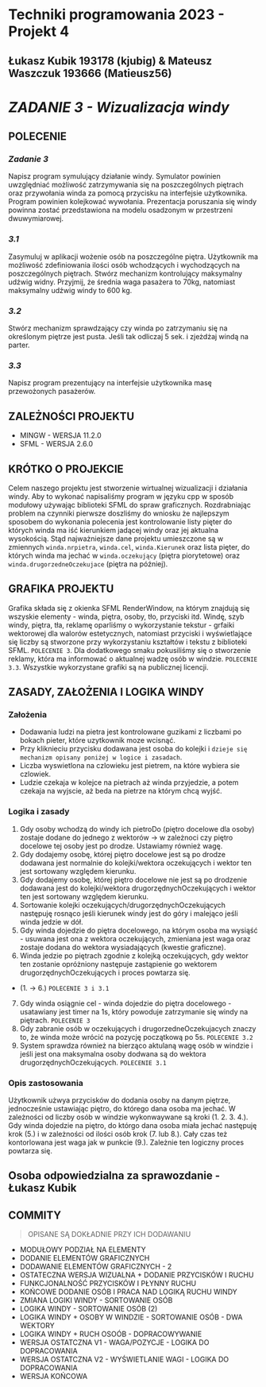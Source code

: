 # Techniki programowania 2023 - Projekt 4
## Łukasz Kubik 193178 (kjubig) & Mateusz Waszczuk 193666 (Matieusz56)

# _ZADANIE 3 - Wizualizacja windy_

## POLECENIE
### _Zadanie 3_
Napisz program symulujący działanie windy. Symulator powinien uwzględniać możliwość zatrzymywania się na poszczególnych piętrach oraz przywołania winda za pomocą przycisku na interfejsie użytkownika. Program powinien kolejkować wywołania. Prezentacja poruszania się windy powinna zostać przedstawiona na modelu osadzonym w przestrzeni dwuwymiarowej.
### _3.1_
Zasymuluj w aplikacji wożenie osób na poszczególne piętra. Użytkownik ma możliwość zdefiniowania ilości osób wchodzących i wychodzących na poszczególnych piętrach. Stwórz mechanizm kontrolujący maksymalny udźwig widny. Przyjmij, że średnia waga pasażera to 70kg, natomiast maksymalny udźwig windy to 600 kg.
### _3.2_
Stwórz mechanizm sprawdzający czy winda po zatrzymaniu się na określonym piętrze jest pusta. Jeśli tak odliczaj 5 sek. i zjeżdżaj windą na parter.
### _3.3_
Napisz program prezentujący na interfejsie użytkownika masę przewożonych pasażerów.

## ZALEŻNOŚCI PROJEKTU
- MINGW - WERSJA 11.2.0
- SFML - WERSJA 2.6.0
  
## KRÓTKO O PROJEKCIE
Celem naszego projektu jest stworzenie wirtualnej wizualizacji i działania windy. Aby to wykonać napisaliśmy program w języku cpp w sposób modułowy używając biblioteki SFML do spraw graficznych. Rozdrabniając problem na czynniki pierwsze doszliśmy do wniosku że najlepszym sposobem do wykonania polecenia jest kontrolowanie listy pięter do których winda ma iść kierunkiem jadącej windy oraz jej aktualna wysokością. Stąd najważniejsze dane projektu umieszczone są w zmiennych ```winda.nrpietra```, ```winda.cel```, ```winda.Kierunek``` oraz lista pięter, do których winda ma jechać w ```winda.oczekujący``` (piętra piorytetowe) oraz ```winda.drugorzedneOczekujace``` (piętra na później).

## GRAFIKA PROJEKTU
Grafika składa się z okienka SFML RenderWindow, na którym znajdują się wszyskie elementy - winda, piętra, osoby, tło, przyciski itd. 
Windę, szyb windy, piętra, tła, reklamę oparliśmy o wykorzystanie tekstur - grfaiki wektorowej dla walorów estetycznych, natomiast przyciski i wyświetlające się liczby są stworzone przy wykorzystaniu kształtów i tekstu z biblioteki SFML. ```POLECENIE 3```. Dla dodatkowego smaku pokusiliśmy się o stworzenie reklamy, która ma informować o aktualnej wadzę osób w windzie. ```POLECENIE 3.3```. Wszystkie wykorzystane grafiki są na publicznej licencji. 

## ZASADY, ZAŁOŻENIA I LOGIKA WINDY
 ### Założenia
- Dodawania ludzi na pietra jest kontrolowane guzikami z liczbami po bokach pieter, które uzytkownik moze wcisnąć.
- Przy kliknieciu przycisku dodawana jest osoba do kolejki i ```dzieje się mechanizm opisany poniżej w logice i zasadach```.
- Liczba wyswietlona na czlowieku jest pietrem, na które wybiera sie czlowiek.
- Ludzie czekaja w kolejce na pietrach aż winda przyjedzie, a potem czekaja na wyjscie, aż beda na pietrze na którym chcą wyjść.
  
### Logika i zasady
 1. Gdy osoby wchodzą do windy ich pietroDo (piętro docelowe dla osoby) zostaje dodane do jednego z wektorów -> w zależnoci czy piętro docelowe tej osoby jest po drodze. Ustawiamy również wagę. 
 2. Gdy dodajemy osobę, której piętro docelowe jest są po drodze dodawana jest normalnie do kolejki/wektora oczekujących i wektor ten jest sortowany względem kierunku.
 3. Gdy dodajemy osobę, której piętro docelowe nie jest są po drodzenie dodawana jest do kolejki/wektora drugorzędnychOczekujących i wektor ten jest sortowany względem kierunku.
 4. Sortowanie kolejki oczekujących/drugorzędnychOczekujących następuję rosnąco jeśli kierunek windy jest do góry i malejąco jeśli winda jedzie w dół.
 5. Gdy winda dojedzie do piętra docelowego, na którym osoba ma wysiąść - usuwana jest ona z wektora oczekujących, zmieniana jest waga oraz zostaje dodana do wektora wysiadających (kwestie graficzne).
 6. Winda jedzie po piętrach zgodnie z kolejką oczekujących, gdy wektor ten zostanie opróżniony następuje zastąpienie go wektorem drugorzędnychOczekujących i proces powtarza się.
- (1. -> 6.) ```POLECENIE 3 i 3.1```
7. Gdy winda osiągnie cel - winda dojedzie do piętra docelowego - usatawiany jest timer na 1s, który powoduje zatrzymanie się windy na piętrach. ```POLECENIE 3```
8. Gdy zabranie osób w oczekujących i drugorzedneOczekujacych znaczy to, że winda może wrócić na pozycję początkową po 5s. ```POLECENIE 3.2```
9. System sprawdza również na bierząco aktulaną wagę osób w windzie i jeśli jest ona maksymalna osoby dodwana są do wektora drugorzędnychOczekujących. ```POLECENIE 3.1```

### Opis zastosowania 
Użytkownik użwya przycisków do dodania osoby na danym piętrze, jednocześnie ustawiając piętro, do którego dana osoba ma jechać. W zależności od liczby osób w windzie wykonwaywane są kroki (1. 2. 3. 4.). Gdy winda dojedzie na piętro, do którgo dana osoba miała jechać następuję krok (5.) i w zależności od ilości osób krok (7. lub 8.). Cały czas też kontorlowana jest waga jak w punkcie (9.). Zależnie ten logiczny proces powtarza się.

## Osoba odpowiedzialna za sprawozdanie - Łukasz Kubik
 
## COMMITY
> OPISANE SĄ DOKŁADNIE PRZY ICH DODAWANIU
- MODUŁOWY PODZIAŁ NA ELEMENTY
- DODANIE ELEMENTÓW GRAFICZNYCH
- DODAWANIE ELEMENTÓW GRAFICZNYCH - 2
- OSTATECZNA WERSJA WIZUALNA + DODANIE PRZYCISKÓW I RUCHU
- FUNKCJONALNOŚĆ PRZYCISKÓW I PŁYNNY RUCHU
- KOŃCOWE DODANIE OSÓB I PRACA NAD LOGIKĄ RUCHU WINDY
- ZMIANA LOGIKI WINDY - SORTOWANIE OSÓB
- LOGIKA WINDY - SORTOWANIE OSÓB (2)
- LOGIKA WINDY + OSOBY W WINDZIE - SORTOWANIE OSÓB - DWA WEKTORY
- LOGIKA WINDY + RUCH OSOÓB - DOPRACOWYWANIE
- WERSJA OSTATCZNA V1 - WAGA/POZYCJE - LOGIKA DO DOPRACOWANIA
- WERSJA OSTATCZNA V2 - WYŚWIETLANIE WAGI - LOGIKA DO DOPRACOWANIA
- WERSJA KOŃCOWA

